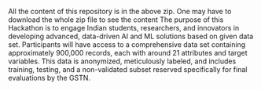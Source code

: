 All the content of this repository is in the above zip. One may have to download the whole zip file to see the content
The purpose of this Hackathon is to engage Indian students, researchers, and innovators in developing advanced, data-driven AI and ML solutions based on given data set. 
Participants will have access to a comprehensive data set containing approximately 900,000 records, each with around 21 attributes and target variables. 
This data is anonymized, meticulously labeled, and includes training, testing, and a non-validated subset reserved specifically for final evaluations by the GSTN.
